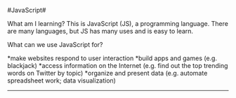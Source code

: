 #JavaScript#

What am I learning?
This is JavaScript (JS), a programming language. There are many languages, but JS has many uses and is easy to learn.

What can we use JavaScript for?

*make websites respond to user interaction
*build apps and games (e.g. blackjack)
*access information on the Internet (e.g. find out the top trending words on Twitter by topic)
*organize and present data (e.g. automate spreadsheet work; data visualization)
_________________________________________________________________________
